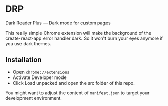 # DRP

Dark Reader Plus — Dark mode for custom pages

This really simple Chrome extension will make the background of the create-react-app error handler dark. So it won't burn your eyes anymore if you use dark themes.

## Installation

- Open `chrome://extensions`
- Activate Developer mode
- Click Load unpacked and open the src folder of this repo.

You might want to adjust the content of `manifest.json` to target your development environment.
